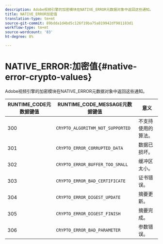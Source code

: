 ```yaml
---
description: Adobe视频引擎的加密模块在NATIVE_ERROR元数据对象中返回这些通知。
title: NATIVE_ERROR加密值
translation-type: tm+mt
source-git-commit: 89bdda1d4bd5c126f19ba75a819942df901183d1
workflow-type: tm+mt
source-wordcount: '83'
ht-degree: 8%

---
```



# NATIVE_ERROR:加密值{#native-error-crypto-values}

Adobe视频引擎的加密模块在NATIVE_ERROR元数据对象中返回这些通知。

| RUNTIME_CODE元数据键值 | RUNTIME_CODE_MESSAGE元数据键值 | 意义 |
|---|---|---|
| 300 | `CRYPTO_ALGORITHM_NOT_SUPPORTED` | 不支持使用的算法。 |
| 301 | `CRYPTO_ERROR_CORRUPTED_DATA` | 数据已损坏。 |
| 302 | `CRYPTO_ERROR_BUFFER_TOO_SMALL` | 缓冲区太小。 |
| 303 | `CRYPTO_ERROR_BAD_CERTIFICATE` | 证书错误。 |
| 304 | `CRYPTO_ERROR_DIGEST_UPDATE` | 摘要更新。 |
| 305 | `CRYPTO_ERROR_DIGEST_FINISH` | 摘要完成。 |
| 306 | `CRYPTO_ERROR_BAD_PARAMETER` | 参数错误。 |

